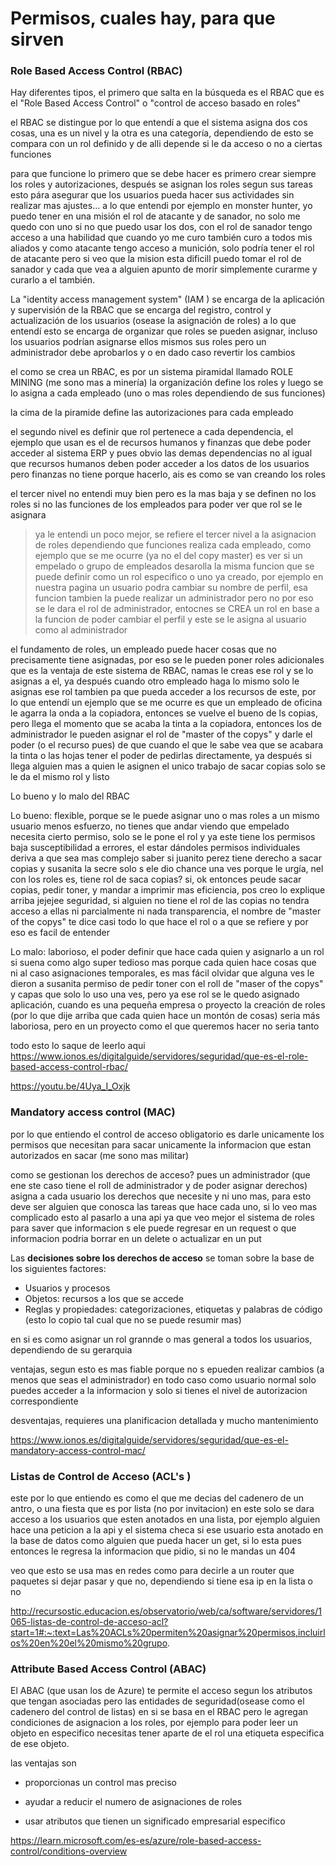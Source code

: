 # Permisos, cuales hay, para que sirven


### Role Based Access Control (RBAC)

Hay diferentes tipos, el primero que salta en la búsqueda es el RBAC que es el "Role Based Access Control" o "control de acceso basado en roles"

el RBAC se distingue por lo que entendí a que el sistema asigna dos cos cosas, una es un nivel y la otra es una categoría, dependiendo de esto se compara con un rol definido y de alli depende si le da acceso o no a ciertas funciones

para que funcione lo primero que se debe hacer es primero crear siempre los roles y autorizaciones, después se asignan los roles segun sus tareas esto pára asegurar que los usuarios pueda hacer sus actividades sin realizar mas ajustes... a lo que entendi por ejemplo en monster hunter, yo puedo tener en una misión el rol de atacante y de sanador, no solo me quedo con uno si no que puedo usar los dos, con el rol de sanador tengo acceso a una habilidad que cuando yo me curo también curo a todos mis aliados y como atacante tengo acceso a munición, solo podría tener el rol de atacante pero si veo que la mision esta dificill puedo tomar el rol de sanador y cada que vea a alguien apunto de morir simplemente curarme y curarlo a el también.

La "identity access management system" (IAM ) se encarga de la aplicación y supervisión de la RBAC que se encarga del registro, control y actualización de los usuarios (osease la asignación de roles) a lo que entendí esto se encarga de organizar que roles se pueden asignar, incluso los usuarios podrían asignarse ellos mismos sus roles pero un administrador debe aprobarlos y o en dado caso revertir los cambios

el como se crea un RBAC, es por un sistema piramidal llamado ROLE MINING (me sono mas a minería) la organización define los roles y luego se lo asigna a cada empleado (uno o mas roles dependiendo de sus funciones)

la cima de la piramide define las autorizaciones para cada empleado

el segundo nivel es definir que rol pertenece a cada dependencia, el ejemplo que usan es el de recursos humanos y finanzas que debe poder acceder al sistema ERP y pues obvio las demas dependencias no al igual que recursos humanos deben poder acceder a los datos de los usuarios pero finanzas no tiene porque hacerlo, ais es como se van creando los roles

el tercer nivel no entendi muy bien pero es la mas baja y se definen no los roles si no las funciones de los empleados para poder ver que rol se le asignara

> ya le entendi un poco mejor, se refiere el tercer nivel  a la asignacion de roles dependiendo que funciones realiza cada empleado, como ejemplo que se me ocurre (ya no el del copy master) es ver si un empelado o grupo de empleados desarolla la misma funcion que se puede definir como un rol especifico o uno ya creado, por ejemplo en nuestra pagina un usuario podra cambiar su nombre de perfil, esa funcion tambien la puede realizar un administrador pero no por eso se le dara el rol de administrador, entocnes se CREA un rol en base a la funcion de poder cambiar el perfil y este se le asigna al usuario como al administrador

el fundamento de roles, un empleado puede hacer cosas que no precisamente tiene asignadas, por eso se le pueden poner roles adicionales que es la ventaja de este sistema de RBAC, namas le creas ese rol y se lo asignas a el, ya después cuando otro empleado haga lo mismo solo le asignas ese rol tambien pa que pueda acceder a los recursos de este, por lo que entendí un ejemplo que se me ocurre es que un empleado de oficina le agarra la onda a la copiadora, entonces se vuelve el bueno de ls copias, pero llega el momento que se acaba la tinta a la copiadora, entonces los de administrador le pueden asignar el rol de "master of the copys" y darle el poder (o el recurso pues) de que cuando el que le sabe vea que se acabara la tinta o las hojas tener el poder de pedirlas directamente, ya después si llega alguien mas a quien le asignen el unico trabajo de sacar copias solo se le da el mismo rol y listo

Lo bueno y lo malo del RBAC

Lo bueno: 
flexible, porque se le puede asignar uno o mas roles a un mismo usuario
menos esfuerzo, no tienes que andar viendo que empelado necesita cierto permiso, solo se le pone el rol y ya este tiene los permisos
baja susceptibilidad a errores, el estar dándoles permisos individuales deriva a que sea mas complejo saber si juanito perez tiene derecho a sacar copias y susanita la secre solo s ele dio chance una ves porque le urgía, nel con los roles es, tiene rol de saca copias? si, ok entonces peude sacar copias, pedir toner, y mandar a imprimir
mas eficiencia, pos creo lo explique arriba jejejee
seguridad, si alguien no tiene el rol de las copias no tendra acceso a ellas ni parcialmente ni nada
transparencia, el nombre de "master of the copys" te dice casi todo lo que hace el rol o a que se refiere y por eso es facil de entender

Lo malo:
laborioso, el poder definir que hace cada quien y asignarlo a un rol si suena como algo super tedioso mas porque cada quien hace cosas que ni al caso 
asignaciones temporales, es mas fácil olvidar que alguna ves le dieron a susanita permiso de pedir toner con el roll de "maser of the copys" y capas que solo lo uso una ves, pero ya ese rol se le quedo asignado
aplicación, cuando es una pequeña empresa o proyecto la creación de roles (por lo que dije arriba que cada quien hace un montón de cosas) seria más laboriosa, pero en un proyecto como el que queremos hacer no seria tanto


todo esto lo saque de leerlo aqui
https://www.ionos.es/digitalguide/servidores/seguridad/que-es-el-role-based-access-control-rbac/


https://youtu.be/4Uya_I_Oxjk

### Mandatory access control (MAC)

por lo que entiendo el control de acceso obligatorio es darle unicamente los permisos que necesitan para sacar unicamente la informacion que estan autorizados en sacar (me sono mas militar) 

como se gestionan los derechos de acceso? pues un administrador (que ene ste caso tiene el roll de administrador y de poder asignar derechos) asigna a cada usuario los derechos que necesite y ni uno mas, para esto deve ser alguien que conosca las tareas que hace cada uno, si lo veo mas complicado esto al pasarlo a una api ya que veo mejor el sistema de roles para saver que informacion s ele puede regresar en un request o que informacion podria borrar en un delete o actualizar en un put

Las **decisiones sobre los derechos de acceso** se toman sobre la base de los siguientes factores:

-   Usuarios y procesos
-   Objetos: recursos a los que se accede
-   Reglas y propiedades: categorizaciones, etiquetas y palabras de código
(esto lo copio tal cual que no se puede resumir mas)

en si es como asignar un rol grannde o mas general a todos los usuarios, dependiendo de su gerarquia


ventajas, segun esto es mas fiable porque no s epueden realizar cambios (a menos que seas el administrador) en todo caso como usuario normal solo puedes acceder a la informacion y solo si tienes el nivel de autorizacion correspondiente

desventajas, requieres una planificacion detallada y  mucho mantenimiento

https://www.ionos.es/digitalguide/servidores/seguridad/que-es-el-mandatory-access-control-mac/

### Listas de Control de Acceso (ACL's )

este por lo que entiendo es como el que me decias del cadenero de un antro, o una fiesta que es por lista (no por invitacion) en este solo se dara acceso a los usuarios que esten anotados en una lista, por ejemplo alguien hace una peticion a la api y el sistema checa si ese usuario esta anotado en la base de datos como alguien que pueda hacer un get, si lo esta pues entonces le regresa la informacion que pidio, si no le mandas un 404

veo que esto se usa mas en redes como para decirle a un router que paquetes si dejar pasar y que no, dependiendo si tiene esa ip en la lista o no

http://recursostic.educacion.es/observatorio/web/ca/software/servidores/1065-listas-de-control-de-acceso-acl?start=1#:~:text=Las%20ACLs%20permiten%20asignar%20permisos,incluirlos%20en%20el%20mismo%20grupo.

### Attribute Based Access Control (ABAC)

El ABAC (que usan los de Azure) te permite el acceso segun los atributos que tengan asociadas pero las entidades de seguridad(osease como el cadenero del control de listas) en si se basa en el RBAC pero le agregan condiciones de asignacion a los roles, por ejemplo para poder leer un objeto en especifico necesitas tener aparte de el rol una etiqueta especifica de ese objeto.

las ventajas son

- proporcionas un control mas preciso

- ayudar a reducir el numero de asignaciones de roles

- usar atributos que tienen un significado empresarial especifico

https://learn.microsoft.com/es-es/azure/role-based-access-control/conditions-overview